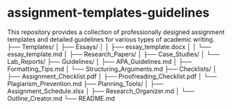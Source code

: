 # assignment-templates-guidelines
This repository provides a collection of professionally designed assignment templates and detailed guidelines for various types of academic writing. 
├── Templates/
│   ├── Essays/
│   │   ├── essay_template.docx
│   │   └── essay_template.md
│   ├── Research_Papers/
│   ├── Case_Studies/
│   └── Lab_Reports/
├── Guidelines/
│   ├── APA_Guidelines.md
│   ├── Formatting_Tips.md
│   └── Structuring_Arguments.md
├── Checklists/
│   ├── Assignment_Checklist.pdf
│   ├── Proofreading_Checklist.pdf
│   └── Plagiarism_Prevention.md
├── Planning_Tools/
│   ├── Assignment_Schedule.xlsx
│   ├── Research_Organizer.md
│   └── Outline_Creator.md
└── README.md
